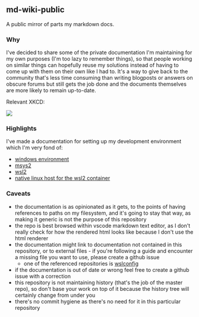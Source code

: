 ## md-wiki-public

A public mirror of parts my markdown docs.

### Why

I've decided to share some of the private documentation I'm maintaining for my own purposes (I'm too lazy to remember things), so that people working on similar things can hopefully reuse my solutions instead of having to come up with them on their own like I had to. It's a way to give back to the community that's less time consuming than writing blogposts or answers on obscure forums but still gets the job done and the documents themselves are more likely to remain up-to-date.  

Relevant XKCD:

![](https://imgs.xkcd.com/comics/wisdom_of_the_ancients.png)

### Highlights

I've made a documentation for setting up my development environment which I'm very fond of:
- [windows environment](software-eng/windows/devenv.md)
- [msys2](software-eng/windows/msys2.md)
- [wsl2](software-eng/windows/wsl2_artix.md)
- [native linux host for the wsl2 container](software-eng/linux/native_wsl_host.md)

### Caveats

- the documentation is as opinionated as it gets, to the points of having references to paths on my filesystem, and it's going to stay that way, as making it generic is not the purpose of this repository
- the repo is best browsed within vscode markdown text editor, as I don't really check for how the rendered html looks like because I don't use the html renderer
- the documentation might link to documentation not contained in this repository, or to external files - if you're following a guide and encounter a missing file you want to use, please create a github issue
    - one of the referenced repositories is [wslconfig](https://github.com/QAston/wslconfig)
- if the documentation is out of date or wrong feel free to create a github issue with a correction
- this repository is not maintaining history (that's the job of the master repo), so don't base your work on top of it because the history tree will certainly change from under you
- there's no commit hygiene as there's no need for it in this particular repository
